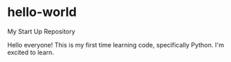 # hello-world
My Start Up Repository

Hello everyone! This is my first time learning code, specifically Python.
I'm excited to learn.
